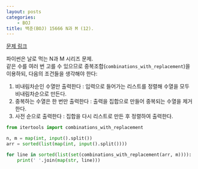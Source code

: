 ```yaml
---
layout: posts
categories:
    - BOJ
title: 백준(BOJ) 15666 N과 M (12).
---
```


[문제 링크](https://www.acmicpc.net/problem/15666)

파이썬은 날로 먹는 N과 M 시리즈 문제.  
같은 수를 여러 번 고를 수 있으므로 중복조합(`combinations_with_replacement`)을 이용하되, 다음의 조건들을 생각해야 한다:  
1. 비내림차순인 수열만 출력한다 : 입력으로 들어가는 리스트를 정렬해 수열을 모두 비내림차순으로 만든다.  
2. 중복하는 수열은 한 번만 출력한다 : 출력을 집합으로 만들어 중복되는 수열을 제거한다.  
3. 사전 순으로 출력한다 : 집합을 다시 리스트로 만든 후 정렬하여 출력한다.

```python
from itertools import combinations_with_replacement

n, m = map(int, input().split())
arr = sorted(list(map(int, input().split())))

for line in sorted(list(set(combinations_with_replacement(arr, m)))):
    print(' '.join(map(str, line)))
```
